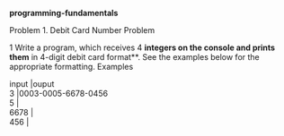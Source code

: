 
**programming-fundamentals**

Problem 1. Debit Card Number
Problem 

1 Write a program, which receives 4
**integers on the console and prints them** in 4-digit debit card
format**. See the examples below for the appropriate formatting. Examples

input   |ouput  
3       |0003-0005-6678-0456  
5       |  
6678    |  
456     |  

 

